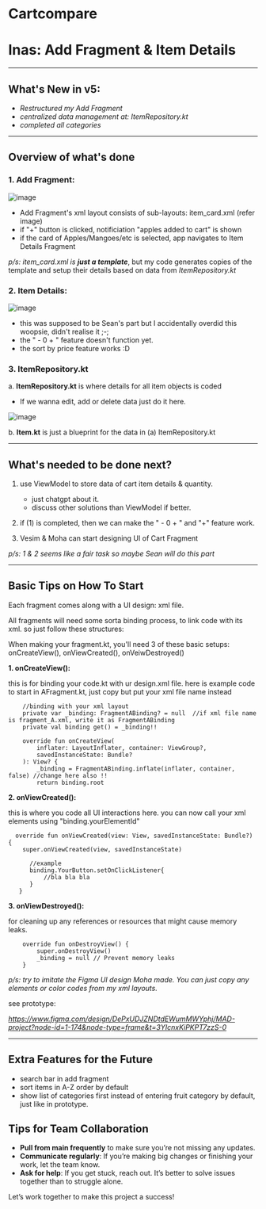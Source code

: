 # Cartcompare
# Inas: Add Fragment & Item Details
---
## What's New in v5: 
  - _Restructured my Add Fragment_
  - _centralized data management at: ItemRepository.kt_
  - _completed all categories_

---

## Overview of what's done
    
### **1. Add Fragment:** 

![image](https://github.com/user-attachments/assets/f219892b-8fa6-4e74-9e1a-4f366b4888ea)

- Add Fragment's xml layout consists of sub-layouts: item_card.xml (refer image)
- if "+" button is clicked, notificiation "apples added to cart" is shown
- if the card of Apples/Mangoes/etc is selected, app navigates to Item Details Fragment

_p/s: item_card.xml is **just a template**_, but my code generates copies of the template and setup their details based on data from _ItemRepository.kt_


  
### **2. Item Details:** 

![image](https://github.com/user-attachments/assets/2bb2b421-708a-4895-822a-8b397b47f80e)

- this was supposed to be Sean's part but I accidentally overdid this woopsie, didn't realise it ;-;
- the " -  0  + " feature doesn't function yet.
- the sort by price feature works :D

### **3. ItemRepository.kt** 

a. **ItemRepository.kt** is where details for all item objects is coded

- If we wanna edit, add or delete data just do it here. 

![image](https://github.com/user-attachments/assets/d73f59db-9211-45c8-b208-8f24abfebf5f)


b. **Item.kt**  is just a blueprint for the data in (a) ItemRepository.kt 
  
---

## What's needed to be done next?

1. use ViewModel to store data of cart item details & quantity.
   
   - just chatgpt about it.
   - discuss other solutions than ViewModel if better.
     
2. if (1) is completed, then we can make the " -  0  + " and "+" feature work. 
3. Vesim & Moha can start designing UI of Cart Fragment
   
_p/s: 1 & 2 seems like a fair task so maybe Sean will do this part_

---
## Basic Tips on How To Start

Each fragment comes along with a UI design: xml file.

All fragments will need some sorta binding process, to link code with its xml. so just follow these structures:

When making your fragment.kt, you'll need 3 of these basic setups: onCreateView(), onViewCreated(), onVeiwDestroyed()

**1. onCreateView():**

this is for binding your code.kt with ur design.xml file. here is example code to start in AFragment.kt, just copy but put your xml file name instead
  
        //binding with your xml layout
        private var _binding: FragmentABinding? = null  //if xml file name is fragment_A.xml, write it as FragmentABinding
        private val binding get() = _binding!!
    
        override fun onCreateView(
            inflater: LayoutInflater, container: ViewGroup?,
            savedInstanceState: Bundle?
        ): View? {
            _binding = FragmentABinding.inflate(inflater, container, false) //change here also !!
            return binding.root 
       
**2. onViewCreated():**

this is where you code all UI interactions here. you can now call your xml elements using "binding.yourElementId" 
     
      override fun onViewCreated(view: View, savedInstanceState: Bundle?) {
        super.onViewCreated(view, savedInstanceState)

          //example
          binding.YourButton.setOnClickListener{
              //bla bla bla
          }
       }
       
**3. onViewDestroyed():**

for cleaning up any references or resources that might cause memory leaks.
        
        override fun onDestroyView() {
            super.onDestroyView()
            _binding = null // Prevent memory leaks
        }


_p/s: try to imitate the Figma UI design Moha made. You can just copy any elements or color codes from my xml layouts._

see prototype:

_https://www.figma.com/design/DePxUDJZNDtdEWumMWYphj/MAD-project?node-id=1-174&node-type=frame&t=3YIcnxKiPKPT7zzS-0_

---
## Extra Features for the Future

- search bar in add fragment
- sort items in A-Z order by default
- show list of categories first instead of entering fruit category by default, just like in prototype.

## Tips for Team Collaboration

- **Pull from main frequently** to make sure you’re not missing any updates.
- **Communicate regularly**: If you’re making big changes or finishing your work, let the team know.
- **Ask for help**: If you get stuck, reach out. It’s better to solve issues together than to struggle alone.

Let’s work together to make this project a success!
